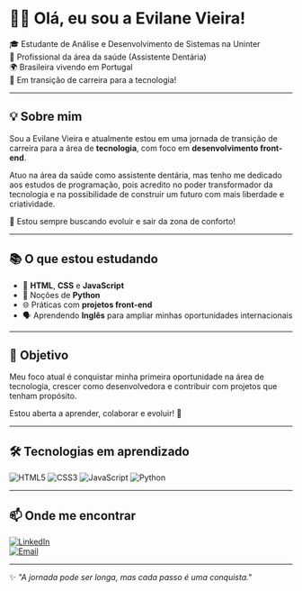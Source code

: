 # 👩‍💻 Olá, eu sou a Evilane Vieira!

🎓 Estudante de Análise e Desenvolvimento de Sistemas na Uninter  
💼 Profissional da área da saúde (Assistente Dentária)  
🌍 Brasileira vivendo em Portugal  
🌱 Em transição de carreira para a tecnologia!

---

## 💡 Sobre mim

Sou a Evilane Vieira e atualmente estou em uma jornada de transição de carreira para a área de **tecnologia**, com foco em **desenvolvimento front-end**.

Atuo na área da saúde como assistente dentária, mas tenho me dedicado aos estudos de programação, pois acredito no poder transformador da tecnologia e na possibilidade de construir um futuro com mais liberdade e criatividade.  

💭 Estou sempre buscando evoluir e sair da zona de conforto!

---

## 📚 O que estou estudando

- 📌 **HTML**, **CSS** e **JavaScript**  
- 🐍 Noções de **Python**  
- 🌐 Práticas com **projetos front-end**  
- 🗣️ Aprendendo **Inglês** para ampliar minhas oportunidades internacionais  

---

## 🎯 Objetivo

Meu foco atual é conquistar minha primeira oportunidade na área de tecnologia, crescer como desenvolvedora e contribuir com projetos que tenham propósito.  

Estou aberta a aprender, colaborar e evoluir! 🚀

---

## 🛠️ Tecnologias em aprendizado

![HTML5](https://img.shields.io/badge/-HTML5-E34F26?style=flat&logo=html5&logoColor=white)
![CSS3](https://img.shields.io/badge/-CSS3-1572B6?style=flat&logo=css3)
![JavaScript](https://img.shields.io/badge/-JavaScript-F7DF1E?style=flat&logo=javascript&logoColor=black)
![Python](https://img.shields.io/badge/-Python-3776AB?style=flat&logo=python&logoColor=white)

---

## 📫 Onde me encontrar

[![LinkedIn](https://img.shields.io/badge/-LinkedIn-0A66C2?style=flat&logo=linkedin&logoColor=white)](https://www.linkedin.com/in/evilane-vieira)  
[![Email](https://img.shields.io/badge/-Email-D14836?style=flat&logo=gmail&logoColor=white)](mailto:evilane.vieira24@gmail.com)

---

✨ *"A jornada pode ser longa, mas cada passo é uma conquista."*
